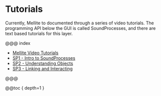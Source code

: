 # Tutorials

Currently, Mellite to documented through a series of video tutorials. The programming API below the GUI is called SoundProcesses,
and there are text based tutorials for this layer.

@@@ index

* [Mellite Video Tutorials](tut_mellite_videos.md)
* [SP1 - Intro to SoundProcesses](tut_soundprocesses1.md)
* [SP2 - Understanding Objects](tut_soundprocesses2.md)
* [SP3 - Linking and Interacting](tut_soundprocesses3.md)

@@@

@@toc { depth=1 }

